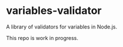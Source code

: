 # variables-validator

A library of validators for variables in Node.js.

This repo is work in progress.
